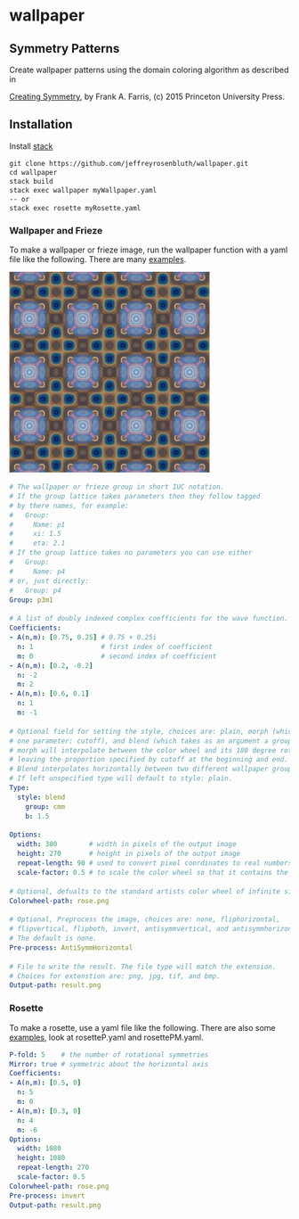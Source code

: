 # wallpaper
## Symmetry Patterns
Create wallpaper patterns using the domain coloring algorithm as described in

[Creating Symmetry], by Frank A. Farris, (c) 2015 Princeton University Press.

[Creating Symmetry]: https://www.amazon.com/Creating-Symmetry-Mathematics-Wallpaper-Patterns/dp/0691161739/ref=sr_1_1?ie=UTF8&qid=1495813829&sr=8-1&keywords=creating+symmetry

## Installation
Install [stack](https://docs.haskellstack.org/en/stable/README/)

```
git clone https://github.com/jeffreyrosenbluth/wallpaper.git
cd wallpaper
stack build
stack exec wallpaper myWallpaper.yaml
-- or
stack exec rosette myRosette.yaml
```

### Wallpaper and Frieze
To make a wallpaper or frieze image, run the wallpaper function with a yaml
file like the following. There are many [examples].

![example](https://github.com/jeffreyrosenbluth/wallpaper/blob/master/examples/readme.png)

[examples]: https://github.com/jeffreyrosenbluth/wallpaper/tree/master/examples

```yaml
# The wallpaper or frieze group in short IUC notation.
# If the group lattice takes parameters then they follow tagged
# by there names, for example:
#   Group:
#     Name: p1
#     xi: 1.5
#     eta: 2.1
# If the group lattice takes no parameters you can use either
#   Group:
#     Name: p4
# or, just directly:
#   Group: p4
Group: p3m1

# A list of doubly indexed complex coefficients for the wave function.
Coefficients:
- A(n,m): [0.75, 0.25] # 0.75 + 0.25i
  n: 1                 # first index of coefficient
  m: 0                 # second index of coefficient
- A(n,m): [0.2, -0.2]
  n: -2
  m: 2
- A(n,m): [0.6, 0.1]
  n: 1
  m: -1

# Optional field for setting the style, choices are: plain, morph (which takes
# one parameter: cutoff), and blend (which takes as an argument a group object).
# morph will interpolate between the color wheel and its 180 degree rotation,
# leaving the proportion specified by cutoff at the beginning and end.
# Blend interpolates horizontally between two different wallpaper groups.
# If left unspecified type will default to style: plain.
Type:
  style: blend
    group: cmm
    b: 1.5

Options:
  width: 380        # width in pixels of the output image
  height: 270       # height in pixels of the output image
  repeat-length: 90 # used to convert pixel coordinates to real numbers
  scale-factor: 0.5 # to scale the color wheel so that it contains the domain values

# Optional, defualts to the standard artists color wheel of infinite size.
Colorwheel-path: rose.png

# Optional, Preprocess the image, choices are: none, fliphorizontal,
# flipvertical, flipboth, invert, antisymmvertical, and antisymmhorizontal.
# The default is none.
Pre-process: AntiSymmHorizontal

# File to write the result. The file type will match the extension.
# Choices for extenstion are: png, jpg, tif, and bmp.
Output-path: result.png
```

### Rosette
To make a rosette, use a yaml file like the following. There are also some
[examples], look at rosetteP.yaml and rosettePM.yaml.

```yaml
P-fold: 5    # the number of rotational symmetries
Mirror: true # symmetric about the horizontal axis
Coefficients:
- A(n,m): [0.5, 0]
  n: 5
  m: 0
- A(n,m): [0.3, 0]
  n: 4
  m: -6
Options:
  width: 1080
  height: 1080
  repeat-length: 270
  scale-factor: 0.5
Colorwheel-path: rose.png
Pre-process: invert
Output-path: result.png
```
